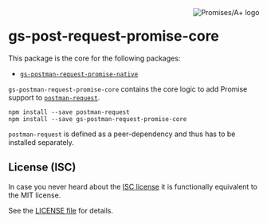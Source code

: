 <a href="http://promisesaplus.com/">
    <img src="https://promises-aplus.github.io/promises-spec/assets/logo-small.png" align="right" alt="Promises/A+ logo" />
</a>

# gs-post-request-promise-core

This package is the core for the following packages:

- [`gs-postman-request-promise-native`](https://github.com/geoffreysamper/gs-postman-request-promise-native)

`gs-postman-request-promise-core` contains the core logic to add Promise support to [`postman-request`](https://github.com/Postman/postman-request).

```
npm install --save postman-request
npm install --save gs-postman-request-promise-core
```

`postman-request` is defined as a peer-dependency and thus has to be installed separately.


## License (ISC)

In case you never heard about the [ISC license](http://en.wikipedia.org/wiki/ISC_license) it is functionally equivalent to the MIT license.

See the [LICENSE file](LICENSE) for details.

